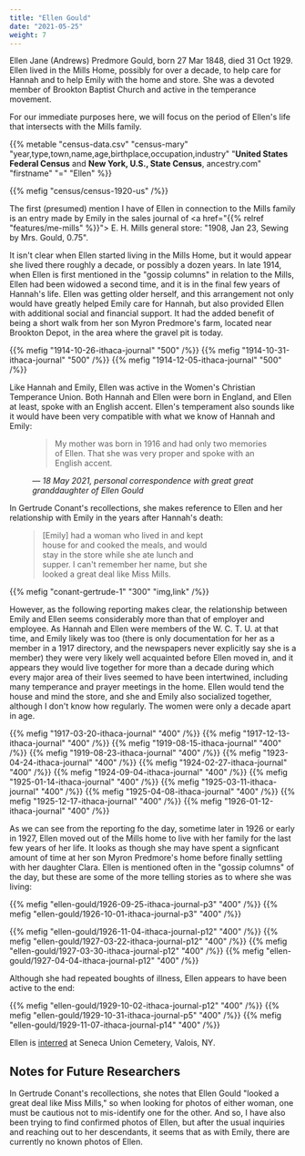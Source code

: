 ```yaml
---
title: "Ellen Gould"
date: "2021-05-25"
weight: 7
---
```


Ellen Jane (Andrews) Predmore Gould, born 27 Mar 1848, died 31 Oct 1929. Ellen lived in the Mills Home, possibly for over a decade, to help care for Hannah and to help Emily with the home and store. She was a devoted member of Brookton Baptist Church and active in the temperance movement.

<!--more-->

For our immediate purposes here, we will focus on the period of Ellen's life that intersects with the Mills family.

{{% metable "census-data.csv" "census-mary" "year,type,town,name,age,birthplace,occupation,industry" "**United States Federal Census** and **New York, U.S., State Census**, ancestry.com" "firstname" "=" "Ellen" %}}

{{% mefig "census/census-1920-us" /%}}

The first (presumed) mention I have of Ellen in connection to the Mills family is an entry made by Emily in the sales journal of <a href="{{% relref "features/me-mills" %}}"> E. H. Mills general store</a>: "1908, Jan 23, Sewing by Mrs. Gould, 0.75".

It isn't clear when Ellen started living in the Mills Home, but it would appear she lived there roughly a decade, or possibly a dozen years. In late 1914, when Ellen is first mentioned in the "gossip columns" in relation to the Mills, Ellen had been widowed a second time, and it is in the final few years of Hannah's life. Ellen was getting older herself, and this arrangement not only would have greatly helped Emily care for Hannah, but also provided Ellen with additional social and financial support. It had the added benefit of being a short walk from her son Myron Predmore's farm, located near Brookton Depot, in the area where the gravel pit is today.

{{% mefig "1914-10-26-ithaca-journal" "500" /%}}
{{% mefig "1914-10-31-ithaca-journal" "500" /%}}
{{% mefig "1914-12-05-ithaca-journal" "500" /%}}

Like Hannah and Emily, Ellen was active in the Women's Christian Temperance Union. Both Hannah and Ellen were born in England, and Ellen at least, spoke with an English accent. Ellen's temperament also sounds like it would have been very compatible with what we know of Hannah and Emily:

<figure>
<blockquote>
My mother was born in 1916 and had only two memories of Ellen. That she was very proper and spoke with an English accent.
</blockquote>
<figcaption>
— <cite>18 May 2021, personal correspondence with great great granddaughter of Ellen Gould</cite>
</figcaption>
</figure>

In Gertrude Conant's recollections, she makes reference to Ellen and her relationship with Emily in the years after Hannah's death:

<blockquote style="max-width: 300px;margin-left:3em">[Emily] had a woman who lived in and kept house for and cooked the meals, and would stay in the store while she ate lunch and supper. I can't remember her name, but she looked a great deal like Miss Mills.</blockquote>

{{% mefig "conant-gertrude-1" "300" "img,link" /%}}

However, as the following reporting makes clear, the relationship between Emily and Ellen seems considerably more than that of employer and employee. As Hannah and Ellen were members of the W. C. T. U. at that time, and Emily likely was too (there is only documentation for her as a member in a 1917 directory, and the newspapers never explicitly say she is a member) they were very likely well acquainted before Ellen moved in, and it appears they would live together for more than a decade during which every major area of their lives seemed to have been intertwined, including many temperance and prayer meetings in the home. Ellen would tend the house and mind the store, and she and Emily also socialized together, although I don't know how regularly. The women were only a decade apart in age.

{{% mefig "1917-03-20-ithaca-journal" "400" /%}}
{{% mefig "1917-12-13-ithaca-journal" "400" /%}}
{{% mefig "1919-08-15-ithaca-journal" "400" /%}}
{{% mefig "1919-08-23-ithaca-journal" "400" /%}}
{{% mefig "1923-04-24-ithaca-journal" "400" /%}}
{{% mefig "1924-02-27-ithaca-journal" "400" /%}}
{{% mefig "1924-09-04-ithaca-journal" "400" /%}}
{{% mefig "1925-01-14-ithaca-journal" "400" /%}}
{{% mefig "1925-03-11-ithaca-journal" "400" /%}}
{{% mefig "1925-04-08-ithaca-journal" "400" /%}}
{{% mefig "1925-12-17-ithaca-journal" "400" /%}}
{{% mefig "1926-01-12-ithaca-journal" "400" /%}}

As we can see from the reporting fo the day, sometime later in 1926 or early in 1927, Ellen moved out of the Mills home to live with her family for the last few years of her life. It looks as though she may have spent a signficant amount of time at her son Myron Predmore's home before finally settling with her daughter Clara. Ellen is mentioned often in the "gossip columns" of the day, but these are some of the more telling stories as to where she was living:

{{% mefig "ellen-gould/1926-09-25-ithaca-journal-p3" "400" /%}}
{{% mefig "ellen-gould/1926-10-01-ithaca-journal-p3" "400" /%}}

{{% mefig "ellen-gould/1926-11-04-ithaca-journal-p12" "400" /%}}
{{% mefig "ellen-gould/1927-03-22-ithaca-journal-p12" "400" /%}}
{{% mefig "ellen-gould/1927-03-30-ithaca-journal-p12" "400" /%}}
{{% mefig "ellen-gould/1927-04-04-ithaca-journal-p12" "400" /%}}

Although she had repeated boughts of illness, Ellen appears to have been active to the end:

{{% mefig "ellen-gould/1929-10-02-ithaca-journal-p12" "400" /%}}
{{% mefig "ellen-gould/1929-10-31-ithaca-journal-p5" "400" /%}}
{{% mefig "ellen-gould/1929-11-07-ithaca-journal-p14" "400" /%}}

Ellen is [interred](https://www.findagrave.com/memorial/35944445/ellen-jane-predmore) at Seneca Union Cemetery, Valois, NY.

## Notes for Future Researchers

In Gertrude Conant's recollections, she notes that Ellen Gould "looked a great deal like Miss Mills," so when looking for photos of either woman, one must be cautious not to mis-identify one for the other. And so, I have also been trying to find confirmed photos of Ellen, but after the usual inquiries and reaching out to her descendants, it seems that as with Emily, there are currently no known photos of Ellen.